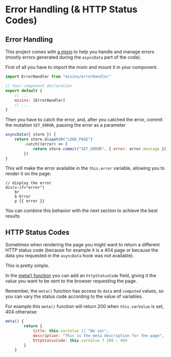 # Error Handling (& HTTP Status Codes)

## Error Handling

This project comes with [a mixin](../src/mixins/errorHandler.js) to help you handle and manage errors (mostly errors generated during the `asyncData` part of the code).


First of all you have to import the mixin and mount it in your component.

```javascript
import ErrorHandler from "mixins/errorHandler"

// Your component declaration
export default {
	// ...
	mixins: [ErrorHandler]
	// ...
}
```

Then you have to catch the error, and, after you catched the error, commit the mutation `SET_ERROR`, passing the error as a parameter

```javascript
asyncData({ store }) {
	return store.dispatch("LOAD_PAGE")
		.catch((error) => {
			return store.commit("SET_ERROR", { error: error.message })
		})
}
```

This will make the error available in the `this.error` variable, allowing you to render it on the page:


```pug
// display the error
div(v-if="error")
	br
	b Error
	p {{ error }}
```

You can combine this behavior with the next section to achieve the best results

## HTTP Status Codes

Sometimes when rendering the page you might want to return a different HTTP status code (because for example it is a 404 page or because the data you requested in the `asyncData` hook was not available).

This is pretty simple.

In the [meta() function](Meta-Tags.md) you can add an `httpStatusCode` field, giving it the value you want to be sent to the browser requesting the page.

Remember, the `meta()` function has access to `data` and `computed` values, so you can vary the status code according to the value of variables.

For example this `meta()` function will return 200 when `this.varValue` is set, 404 otherwise:

```javascript
meta() {
		return {
			title: this.varValue || "No var",
			description: "This is the meta description for the page",
			httpStatusCode: this.varValue ? 200 : 404
		}
	}
```

